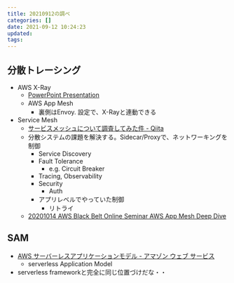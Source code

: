 ```yaml
---
title: 20210912の調べ
categories: []
date: 2021-09-12 10:24:23
updated:
tags:
---
```


## 分散トレーシング
- AWS X-Ray
    - [PowerPoint Presentation](https://d1.awsstatic.com/webinars/jp/pdf/services/20200526_BlackBelt_X-Ray.pdf)
    - AWS App Mesh　
        - 裏側はEnvoy. 設定で、X-Rayと連動できる
- Service Mesh
    - [サービスメッシュについて調査してみた件 \- Qiita](https://qiita.com/mamomamo/items/92085e0e508e18bc8532)
    - 分散システムの課題を解決する。Sidecar/Proxyで、ネットワーキングを制御
        - Service Discovery
        - Fault Tolerance
            - e.g. Circuit Breaker
        - Tracing, Observability
        - Security
            - Auth
        - アプリレベルでやっていた制御
            - リトライ
    - [20201014 AWS Black Belt Online Seminar AWS App Mesh Deep Dive](https://www.slideshare.net/AmazonWebServicesJapan/20201014-aws-black-belt-online-seminar-aws-app-mesh-deep-dive)


## SAM
- [AWS サーバーレスアプリケーションモデル \- アマゾン ウェブ サービス](https://aws.amazon.com/jp/serverless/sam/)
    - serverless Application Model
- serverless frameworkと完全に同じ位置づけだな・・